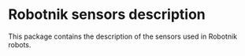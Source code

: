 # Robotnik sensors description

This package contains the description of the sensors used in Robotnik robots.
